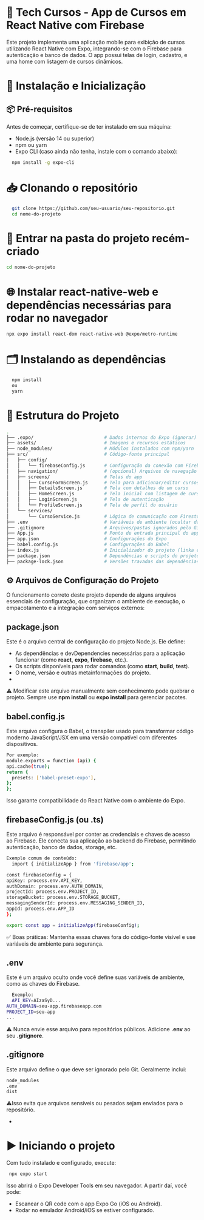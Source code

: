 # 📱 Tech Cursos - App de Cursos em React Native com Firebase
Este projeto implementa uma aplicação mobile para exibição de cursos utilizando React Native com Expo, integrando-se com o Firebase para autenticação e banco de dados. O app possui telas de login, cadastro, e uma home com listagem de cursos dinâmicos.

# 🚀 Instalação e Inicialização
## 📦 Pré-requisitos
Antes de começar, certifique-se de ter instalado em sua máquina:

  - Node.js (versão 14 ou superior)
  - npm ou yarn
  - Expo CLI (caso ainda não tenha, instale com o comando abaixo):
  ```bash
    npm install -g expo-cli
  ````
# 📥 Clonando o repositório
  ```bash
    git clone https://github.com/seu-usuario/seu-repositorio.git
    cd nome-do-projeto
  ````

# 📁 Entrar na pasta do projeto recém-criado
  ```bash
  cd nome-do-projeto
  ````
# 🌐 Instalar **react-native-web** e dependências necessárias para rodar no navegador
  ```bash
npx expo install react-dom react-native-web @expo/metro-runtime

````

# 🗂️ Instalando as dependências
  ```bash
    npm install
    ou
    yarn
  ````

# 📂 Estrutura do Projeto
```bash
.
├── .expo/                          # Dados internos do Expo (ignorar)
├── assets/                         # Imagens e recursos estáticos
├── node_modules/                   # Módulos instalados com npm/yarn
├── src/                            # Código-fonte principal
│   ├── config/
│   │   └── firebaseConfig.js       # Configuração da conexão com Firebase
│   ├── navigation/                 # (opcional) Arquivos de navegação
│   ├── screens/                    # Telas do app
│   │   ├── CursoFormScreen.js      # Tela para adicionar/editar cursos
│   │   ├── DetailsScreen.js        # Tela com detalhes de um curso
│   │   ├── HomeScreen.js           # Tela inicial com listagem de cursos
│   │   ├── LoginScreen.js          # Tela de autenticação
│   │   └── ProfileScreen.js        # Tela de perfil do usuário
│   └── services/
│       └── CursoService.js         # Lógica de comunicação com Firestore
├── .env                            # Variáveis de ambiente (ocultar dados sensíveis)
├── .gitignore                      # Arquivos/pastas ignorados pelo Git
├── App.js                          # Ponto de entrada principal do app
├── app.json                        # Configurações do Expo
├── babel.config.js                 # Configurações do Babel
├── index.js                        # Inicializador do projeto (linka com App.js)
├── package.json                    # Dependências e scripts do projeto
├── package-lock.json               # Versões travadas das dependências

````
## ⚙️ Arquivos de Configuração do Projeto
O funcionamento correto deste projeto depende de alguns arquivos essenciais de configuração, que organizam o ambiente de execução, o empacotamento e a integração com serviços externos:

**package.json**
-
Este é o arquivo central de configuração do projeto Node.js. Ele define:
  - As dependências e devDependencies necessárias para a aplicação funcionar (como **react**, **expo**, **firebase**, etc.).
  - Os scripts disponíveis para rodar comandos (como **start**, **build**, **test**).
  - O nome, versão e outras metainformações do projeto.
-
⚠️ Modificar este arquivo manualmente sem conhecimento pode quebrar o projeto. Sempre use **npm install** ou **expo install** para gerenciar pacotes.

**babel.config.js**
-
Este arquivo configura o Babel, o transpiler usado para transformar código moderno JavaScript/JSX em uma versão compatível com diferentes dispositivos.
  ```bash
  Por exemplo:
  module.exports = function (api) {
  api.cache(true);
  return {
    presets: ['babel-preset-expo'],
  };
};
  ````
Isso garante compatibilidade do React Native com o ambiente do Expo.

**firebaseConfig.js** (ou **.ts**)
-
Este arquivo é responsável por conter as credenciais e chaves de acesso ao Firebase. Ele conecta sua aplicação ao backend do Firebase, permitindo autenticação, banco de dados, storage, etc.
  ```bash
Exemplo comum de conteúdo:
    import { initializeApp } from 'firebase/app';

const firebaseConfig = {
  apiKey: process.env.API_KEY,
  authDomain: process.env.AUTH_DOMAIN,
  projectId: process.env.PROJECT_ID,
  storageBucket: process.env.STORAGE_BUCKET,
  messagingSenderId: process.env.MESSAGING_SENDER_ID,
  appId: process.env.APP_ID
};

export const app = initializeApp(firebaseConfig);
  ````
✅ Boas práticas: Mantenha essas chaves fora do código-fonte visível e use variáveis de ambiente para segurança.

**.env**
-
Este é um arquivo oculto onde você define suas variáveis de ambiente, como as chaves do Firebase.
  ```bash
    Exemplo:
    API_KEY=AIzaSyD...
AUTH_DOMAIN=seu-app.firebaseapp.com
PROJECT_ID=seu-app
...
  ````
⚠️ Nunca envie esse arquivo para repositórios públicos. Adicione **.env** ao seu **.gitignore**.

**.gitignore**
-
Este arquivo define o que deve ser ignorado pelo Git. Geralmente inclui:
```bash
node_modules
.env
dist
````
⚠️Isso evita que arquivos sensíveis ou pesados sejam enviados para o repositório.

-
# ▶️ Iniciando o projeto
Com tudo instalado e configurado, execute:
```bash
 npx expo start
````
Isso abrirá o Expo Developer Tools em seu navegador. A partir daí, você pode:
 - Escanear o QR code com o app Expo Go (iOS ou Android).
 - Rodar no emulador Android/iOS se estiver configurado.

